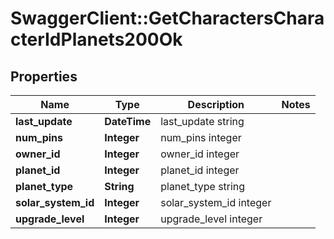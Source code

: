# SwaggerClient::GetCharactersCharacterIdPlanets200Ok

## Properties
Name | Type | Description | Notes
------------ | ------------- | ------------- | -------------
**last_update** | **DateTime** | last_update string | 
**num_pins** | **Integer** | num_pins integer | 
**owner_id** | **Integer** | owner_id integer | 
**planet_id** | **Integer** | planet_id integer | 
**planet_type** | **String** | planet_type string | 
**solar_system_id** | **Integer** | solar_system_id integer | 
**upgrade_level** | **Integer** | upgrade_level integer | 


